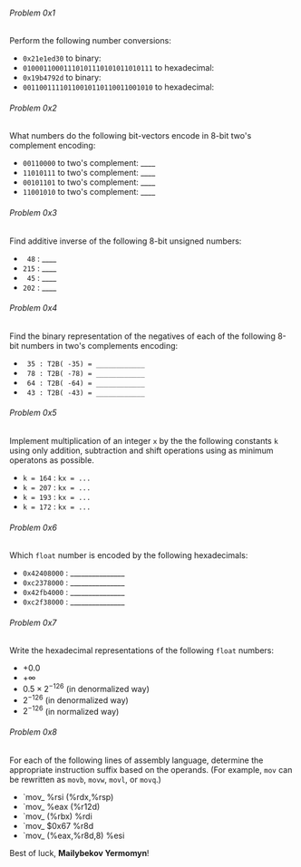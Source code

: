 ###### Problem 0x1
Perform the following number conversions:
* `0x21e1ed30` to binary:
* `01000110001110101110101011010111` to hexadecimal:
* `0x19b4792d` to binary:
* `00110011110110010110110011001010` to hexadecimal:

###### Problem 0x2
What numbers do the following bit-vectors encode in 8-bit two's complement encoding:
* `00110000` to two's complement: ____
* `11010111` to two's complement: ____
* `00101101` to two's complement: ____
* `11001010` to two's complement: ____

###### Problem 0x3
Find additive inverse of the following 8-bit unsigned numbers:
* ` 48` : ____
* `215` : ____
* ` 45` : ____
* `202` : ____

###### Problem 0x4
Find the binary representation of the negatives of each of the following 8-bit numbers in two's complements encoding:
* ` 35 : T2B( -35) = ____________`
* ` 78 : T2B( -78) = ____________`
* ` 64 : T2B( -64) = ____________`
* ` 43 : T2B( -43) = ____________`

###### Problem 0x5
Implement multiplication of an integer `x` by the the following constants `k` using only addition, subtraction and shift operations using as minimum operatons as possible.
* `k = 164` : `kx = ...`
* `k = 207` : `kx = ...`
* `k = 193` : `kx = ...`
* `k = 172` : `kx = ...`

###### Problem 0x6
Which `float` number is encoded by the following hexadecimals:
* `0x42408000` : _______________
* `0xc2378000` : _______________
* `0x42fb4000` : _______________
* `0xc2f38000` : _______________

###### Problem 0x7
Write the hexadecimal representations of the following  `float` numbers:
* $+0.0$
* $+\infty$
* $0.5\times2^{-126}$ (in denormalized way)
* $2^{-126}$ (in denormalized way)
* $2^{-126}$ (in normalized way)

###### Problem 0x8
For each of the following lines of assembly language, determine the appropriate instruction suffix based on the operands. (For example, `mov` can be rewritten as `movb`, `movw`, `movl`, or `movq`.)
* `mov_ %rsi (%rdx,%rsp)
* `mov_ %eax (%r12d)
* `mov_ (%rbx) %rdi
* `mov_ $0x67 %r8d
* `mov_ (%eax,%r8d,8) %esi

Best of luck, **Mailybekov Yermomyn**!
